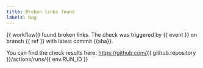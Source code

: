 ```yaml
---
title: Broken links found
labels: bug
---
```

{{ workflow}} found broken links. The check was triggered by {{ event }} on branch {{ ref }} with latest commit {{sha}}.

You can find the check results here: https://github.com/{{ github.repository }}/actions/runs/{{ env.RUN_ID }}
